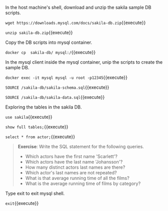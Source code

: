 In the host machine's shell, download and unzip the sakila sample DB scripts.

`wget https://downloads.mysql.com/docs/sakila-db.zip`{{execute}}

`unzip sakila-db.zip`{{execute}}


Copy the DB scripts into mysql container.

`docker cp  sakila-db/ mysql:/`{{execute}}


In the mysql client inside the mysql container, unip the scripts to create the sample DB.

`docker exec -it mysql mysql -u root -p12345`{{execute}}

`SOURCE /sakila-db/sakila-schema.sql`{{execute}}

`SOURCE /sakila-db/sakila-data.sql`{{execute}}


Exploring the tables in the sakila DB.

`use sakila`{{execute}}

`show full tables;`{{execute}}

`select * from actor;`{{execute}}


> **Exercise**: Write the SQL statement for the following queries.
> * Which actors have the first name 'Scarlett'?
> * Which actors have the last name 'Johansson'?
> * How many distinct actors last names are there?
> * Which actor's last names are not repeated?
> * What is that average running time of all the films?
> * What is the average running time of films by category?


Type exit to exit mysql shell.

`exit`{{execute}}
